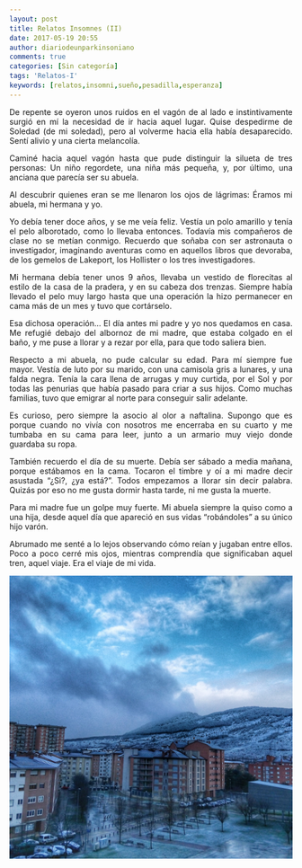 ```yaml
---
layout: post
title: Relatos Insomnes (II)
date: 2017-05-19 20:55
author: diariodeunparkinsoniano
comments: true
categories: [Sin categoría]
tags: 'Relatos-I'
keywords: [relatos,insomni,sueño,pesadilla,esperanza]
---
```

<p style="text-align:justify;">De repente se oyeron unos ruidos en el vagón de al lado e instintivamente surgió en mí la necesidad de ir hacia aquel lugar. Quise despedirme de Soledad (de mi soledad), pero al volverme hacia ella había desaparecido. Sentí alivio y una cierta melancolía.</p>
<p style="text-align:justify;">Caminé hacia aquel vagón hasta que pude distinguir la silueta de tres personas: Un niño regordete, una niña más pequeña, y, por último, una anciana que parecía ser su abuela.</p>
<p style="text-align:justify;">Al descubrir quienes eran se me llenaron los ojos de lágrimas: Éramos mi abuela, mi hermana y yo.</p>
<p style="text-align:justify;">Yo debía tener doce años, y se me veía feliz. Vestía un polo amarillo y tenía el pelo alborotado, como lo llevaba entonces. Todavía mis compañeros de clase no se metían conmigo. Recuerdo que soñaba con ser astronauta o investigador, imaginando aventuras como en aquellos libros que devoraba, de los gemelos de Lakeport, los Hollister o los tres investigadores.</p>
<p style="text-align:justify;">Mi hermana debía tener unos 9 años, llevaba un vestido de florecitas al estilo de la casa de la pradera, y en su cabeza dos trenzas. Siempre había llevado el pelo muy largo hasta que una operación la hizo permanecer en cama más de un mes y tuvo que cortárselo.</p>
<p style="text-align:justify;">Esa dichosa operación… El día antes mi padre y yo nos quedamos en casa. Me refugié debajo del albornoz de mi madre, que estaba colgado en el baño, y me puse a llorar y a rezar por ella, para que todo saliera bien.</p>
<p style="text-align:justify;">Respecto a mi abuela, no pude calcular su edad. Para mí siempre fue mayor. Vestía de luto por su marido, con una camisola gris a lunares, y una falda negra. Tenía la cara llena de arrugas y muy curtida, por el Sol y por todas las penurias que había pasado para criar a sus hijos. Como muchas familias, tuvo que emigrar al norte para conseguir salir adelante.</p>
<p style="text-align:justify;">Es curioso, pero siempre la asocio al olor a naftalina. Supongo que es porque cuando no vivía con nosotros me encerraba en su cuarto y me tumbaba en su cama para leer, junto a un armario muy viejo donde guardaba su ropa.</p>
<p style="text-align:justify;">También recuerdo el día de su muerte. Debía ser sábado a media mañana, porque estábamos en la cama. Tocaron el timbre y oí a mi madre decir asustada “¿Si?, ¿ya está?”. Todos empezamos a llorar sin decir palabra. Quizás por eso no me gusta dormir hasta tarde, ni me gusta la muerte.</p>
<p style="text-align:justify;">Para mi madre fue un golpe muy fuerte. Mi abuela siempre la quiso como a una hija, desde aquel día que apareció en sus vidas “robándoles” a su único hijo varón.</p>
<p style="text-align:justify;">Abrumado me senté a lo lejos observando cómo reían y jugaban entre ellos. Poco a poco cerré mis ojos, mientras comprendía que significaban aquel tren, aquel viaje. Era el viaje de mi vida.</p>
<p style="text-align:justify;"></p>
<p style="text-align:justify;"><img class="img-fluid"  src="/assets/images/2017/05/img_20170114_090933_1091040.jpg" alt="IMG_20170114_090933_109[1040]" /></p>
